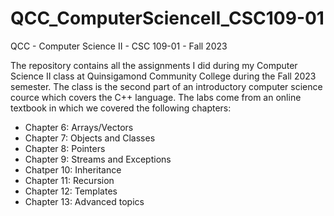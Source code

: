 # QCC_ComputerScienceII_CSC109-01
QCC - Computer Science II - CSC 109-01 - Fall 2023

The repository contains all the assignments I did during my Computer Science II class at Quinsigamond Community College during the Fall 2023 semester. The class is the second part of an introductory computer science cource which covers the C++ language. The labs come from an online textbook in which we covered the following chapters:
- Chapter 6: Arrays/Vectors
- Chapter 7: Objects and Classes
- Chapter 8: Pointers
- Chapter 9: Streams and Exceptions
- Chatper 10: Inheritance
- Chapter 11: Recursion
- Chapter 12: Templates
- Chapter 13: Advanced topics
